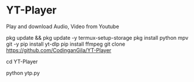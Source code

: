 # YT-Player
Play and download Audio, Video from Youtube

pkg update && pkg update -y
termux-setup-storage
pkg install python mpv git -y
pip install yt-dlp
pip install ffmpeg
git clone https://github.com/CodinganGila/YT-Player

cd YT-Player

python ytp.py
